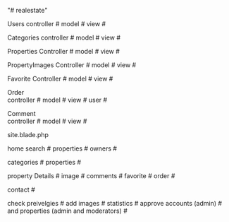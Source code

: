 "# realestate" 

Users
    controller #
    model #
    view #

Categories
    controller #
    model #
    view #

Properties
    Controller #
    model #
    view #

PropertyImages
    Controller #
    model #
    view #

Favorite
    Controller #
    model #
    view #

Order  
    controller #
    model #
    view #
    user #

Comment  
    controller #
    model #
    view #



site.blade.php

home 
    search #
    properties #
    owners #

categories # 
properties #

property 
    Details #
    image #
    comments #
    favorite #
    order #

contact #


check preivelgies #
add images #
statistics #
approve accounts (admin) # and properties (admin and moderators) #

